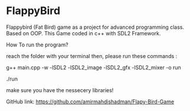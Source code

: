 # FlappyBird
Flappybird (Fat Bird) game as a project for advanced programming class. Based on OOP.
This Game coded in c++ with SDL2 Framework.

How To run the program?

reach the folder with your terminal then, please run these commands :

g++ main.cpp -w -lSDL2 -lSDL2_image -lSDL2_gfx -lSDL2_mixer -o run

./run

make sure you have the nessecery libraries!

GitHub link: https://github.com/amirmahdishadman/Flapy-Bird-Game
